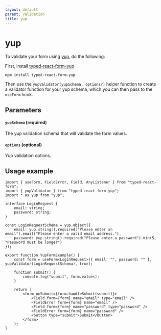 ```yaml
---
layout: default
parent: Validation
title: yup
---
```


# yup

To validate your form using [yup](https://www.npmjs.com/package/yup), do the following:

First, install [typed-react-form-yup](https://www.npmjs.com/package/typed-react-form-yup)

```
npm install typed-react-form-yup
```

Then use the `yupValidator(yupSchema, options?)` helper function to create a validator function for your yup schema, which you can then pass to the `useForm` hook.

## Parameters

#### `yupSchema` **(required)**

The yup validation schema that will validate the form values.

#### `options` **(optional)**

Yup validation options.

## Usage example

```tsx
import { useForm, FieldError, Field, AnyListener } from "typed-react-form";
import { yupValidator } from "typed-react-form-yup";
import * as yup from "yup";

interface LoginRequest {
    email: string;
    password: string;
}

const LoginRequestSchema = yup.object({
    email: yup.string().required("Please enter an email").email("Please enter a valid email address."),
    password: yup.string().required("Please enter a password").min(5, "Password must be longer")
});

export function YupFormExample() {
    const form = useForm<LoginRequest>({ email: "", password: "" }, yupValidator(LoginRequestSchema), true);

    function submit() {
        console.log("submit", form.values);
    }

    return (
        <form onSubmit={form.handleSubmit(submit)}>
            <Field form={form} name="email" type="email" />
            <FieldError form={form} name="email" />
            <Field form={form} name="password" type="password" />
            <FieldError form={form} name="password" />
            <button type="submit">Submit</button>
        </form>
    );
}
```
